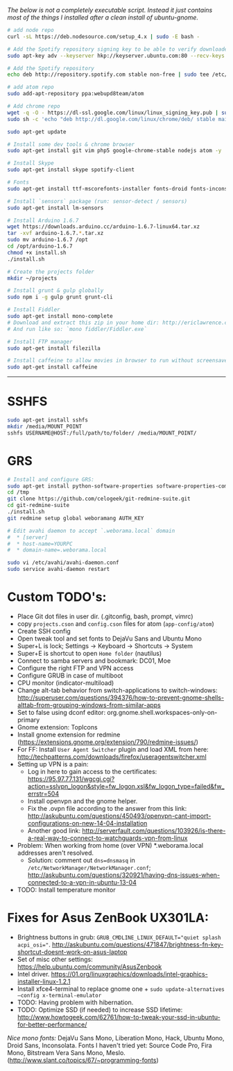 *The below is not a completely executable script. Instead it just contains most of the things I installed after a clean install of ubuntu-gnome.*

``` bash
# add node repo
curl -sL https://deb.nodesource.com/setup_4.x | sudo -E bash -

# Add the Spotify repository signing key to be able to verify downloaded packages
sudo apt-key adv --keyserver hkp://keyserver.ubuntu.com:80 --recv-keys BBEBDCB318AD50EC6865090613B00F1FD2C19886

# Add the Spotify repository
echo deb http://repository.spotify.com stable non-free | sudo tee /etc/apt/sources.list.d/spotify.list

# add atom repo
sudo add-apt-repository ppa:webupd8team/atom

# Add chrome repo
wget -q -O - https://dl-ssl.google.com/linux/linux_signing_key.pub | sudo apt-key add -
sudo sh -c 'echo "deb http://dl.google.com/linux/chrome/deb/ stable main" >> /etc/apt/sources.list.d/google-chrome.list'

sudo apt-get update

# Install some dev tools & chrome browser
sudo apt-get install git vim php5 google-chrome-stable nodejs atom -y

# Install Skype
sudo apt-get install skype spotify-client

# Fonts
sudo apt-get install ttf-mscorefonts-installer fonts-droid fonts-inconsolata -y

# Install `sensors` package (run: sensor-detect / sensors)
sudo apt-get install lm-sensors

# Install Arduino 1.6.7
wget https://downloads.arduino.cc/arduino-1.6.7-linux64.tar.xz
tar -xvf arduino-1.6.7.*.tar.xz
sudo mv arduino-1.6.7 /opt
cd /opt/arduino-1.6.7
chmod +x install.sh
./install.sh

# Create the projects folder
mkdir ~/projects

# Install grunt & gulp globally
sudo npm i -g gulp grunt grunt-cli

# Install Fiddler
sudo apt-get install mono-complete
# Download and extract this zip in your home dir: http://ericlawrence.com/dl/MonoFiddler-v4484.zip
# And run like so: `mono fiddler/Fiddler.exe`

# Install FTP manager
sudo apt-get install filezilla

# Install caffeine to allow movies in browser to run without screensaver interference:
sudo apt-get install caffeine
```
---

# SSHFS

``` bash
sudo apt-get install sshfs
mkdir /media/MOUNT_POINT
sshfs USERNAME@HOST:/full/path/to/folder/ /media/MOUNT_POINT/
```

# GRS

``` bash
# Install and configure GRS:
sudo apt-get install python-software-properties software-properties-common
cd /tmp
git clone https://github.com/celogeek/git-redmine-suite.git
cd git-redmine-suite
./install.sh
git redmine setup global weboramang AUTH_KEY

# Edit avahi daemon to accept `.weborama.local` domain
#  * [server]
#  * host-name=YOURPC
#  * domain-name=.weborama.local

sudo vi /etc/avahi/avahi-daemon.conf
sudo service avahi-daemon restart
```

# Custom TODO's:

 * Place Git dot files in user dir. (.gitconfig, bash, prompt, vimrc)
 * copy `projects.cson` and `config.cson` files for atom (`app-config/atom`)
 * Create SSH config
 * Open tweak tool and set fonts to DejaVu Sans and Ubuntu Mono
 * Super+L is lock; Settings -> Keyboard -> Shortcuts -> System
 * Super+E is shortcut to open `Home folder` (nautilus)
 * Connect to samba servers and bookmark: DC01, Moe
 * Configure the right FTP and VPN access
 * Configure GRUB in case of multiboot
 * CPU monitor (indicator-multiload)
 * Change alt-tab behavior from switch-applications to switch-windows: http://superuser.com/questions/394376/how-to-prevent-gnome-shells-alttab-from-grouping-windows-from-similar-apps
 * Set to false using dconf editor: org.gnome.shell.workspaces-only-on-primary
 * Gnome extension: TopIcons
 * Install gnome extension for redmine (https://extensions.gnome.org/extension/790/redmine-issues/)
 * For FF: Install `User Agent Switcher` plugin and load XML from here: http://techpatterns.com/downloads/firefox/useragentswitcher.xml
 * Setting up VPN is a pain:
   - Log in here to gain access to the certificates: https://95.97.77.131/wgcgi.cgi?action=sslvpn_logon&style=fw_logon.xsl&fw_logon_type=failed&fw_errstr=504
   - Install openvpn and the gnome helper.
   - Fix the .ovpn file according to the answer from this link: http://askubuntu.com/questions/450493/openvpn-cant-import-configurations-on-new-14-04-installation
   - Another good link: http://serverfault.com/questions/103926/is-there-a-real-way-to-connect-to-watchguards-vpn-from-linux
 * Problem: When working from home (over VPN) *.weborama.local addresses aren't resolved.
   - Solution: comment out `dns=dnsmasq` in `/etc/NetworkManager/NetworkManager.conf`; http://askubuntu.com/questions/320921/having-dns-issues-when-connected-to-a-vpn-in-ubuntu-13-04
 * TODO: Install temperature monitor


# Fixes for Asus ZenBook UX301LA:

 * Brightness buttons in grub: `GRUB_CMDLINE_LINUX_DEFAULT="quiet splash acpi_osi="`.
   http://askubuntu.com/questions/471847/brightness-fn-key-shortcut-doesnt-work-on-asus-laptop
 * Set of misc other settings:
   https://help.ubuntu.com/community/AsusZenbook
 * Intel driver. https://01.org/linuxgraphics/downloads/intel-graphics-installer-linux-1.2.1
 * Install xfce4-terminal to replace gnome one + `sudo update-alternatives –config x-terminal-emulator`
 * TODO: Having problem with hibernation.
 * TODO: Optimize SSD (if needed) to increase SSD lifetime: http://www.howtogeek.com/62761/how-to-tweak-your-ssd-in-ubuntu-for-better-performance/

*Nice mono fonts:* DejaVu Sans Mono, Liberation Mono, Hack, Ubuntu Mono, Droid Sans, Inconsolata.
Fonts I haven't tried yet: Source Code Pro, Fira Mono, Bitstream Vera Sans Mono, Meslo.
(http://www.slant.co/topics/67/~programming-fonts)
